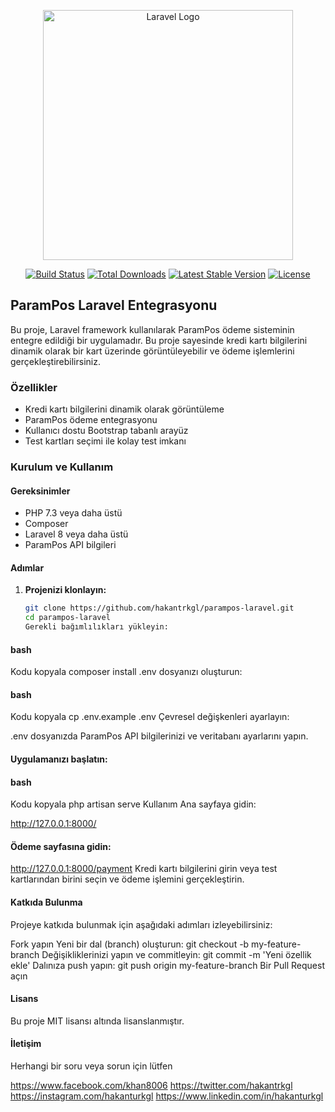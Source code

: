 <p align="center"><a href="https://laravel.com" target="_blank"><img src="https://raw.githubusercontent.com/laravel/art/master/logo-lockup/5%20SVG/2%20CMYK/1%20Full%20Color/laravel-logolockup-cmyk-red.svg" width="400" alt="Laravel Logo"></a></p>

<p align="center">
<a href="https://github.com/laravel/framework/actions"><img src="https://github.com/laravel/framework/workflows/tests/badge.svg" alt="Build Status"></a>
<a href="https://packagist.org/packages/laravel/framework"><img src="https://img.shields.io/packagist/dt/laravel/framework" alt="Total Downloads"></a>
<a href="https://packagist.org/packages/laravel/framework"><img src="https://img.shields.io/packagist/v/laravel/framework" alt="Latest Stable Version"></a>
<a href="https://packagist.org/packages/laravel/framework"><img src="https://img.shields.io/packagist/l/laravel/framework" alt="License"></a>
</p>

## ParamPos Laravel Entegrasyonu

Bu proje, Laravel framework kullanılarak ParamPos ödeme sisteminin entegre edildiği bir uygulamadır. Bu proje sayesinde kredi kartı bilgilerini dinamik olarak bir kart üzerinde görüntüleyebilir ve ödeme işlemlerini gerçekleştirebilirsiniz.

### Özellikler

-   Kredi kartı bilgilerini dinamik olarak görüntüleme
-   ParamPos ödeme entegrasyonu
-   Kullanıcı dostu Bootstrap tabanlı arayüz
-   Test kartları seçimi ile kolay test imkanı

### Kurulum ve Kullanım

#### Gereksinimler

-   PHP 7.3 veya daha üstü
-   Composer
-   Laravel 8 veya daha üstü
-   ParamPos API bilgileri

#### Adımlar

1. **Projenizi klonlayın:**

    ```bash
    git clone https://github.com/hakantrkgl/parampos-laravel.git
    cd parampos-laravel
    Gerekli bağımlılıkları yükleyin:
    ```

#### bash
Kodu kopyala
composer install
.env dosyanızı oluşturun:

#### bash
Kodu kopyala
cp .env.example .env
Çevresel değişkenleri ayarlayın:

.env dosyanızda ParamPos API bilgilerinizi ve veritabanı ayarlarını yapın.

#### Uygulamanızı başlatın:

#### bash
Kodu kopyala
php artisan serve
Kullanım
Ana sayfaya gidin:

http://127.0.0.1:8000/

####  Ödeme sayfasına gidin:

http://127.0.0.1:8000/payment
Kredi kartı bilgilerini girin veya test kartlarından birini seçin ve ödeme işlemini gerçekleştirin.

#### Katkıda Bulunma
Projeye katkıda bulunmak için aşağıdaki adımları izleyebilirsiniz:

Fork yapın
Yeni bir dal (branch) oluşturun: git checkout -b my-feature-branch
Değişikliklerinizi yapın ve commitleyin: git commit -m 'Yeni özellik ekle'
Dalınıza push yapın: git push origin my-feature-branch
Bir Pull Request açın

#### Lisans
Bu proje MIT lisansı altında lisanslanmıştır.

#### İletişim 

Herhangi bir soru veya sorun için lütfen

https://www.facebook.com/khan8006 
https://twitter.com/hakantrkgl 
https://instagram.com/hakanturkgl 
https://www.linkedin.com/in/hakanturkgl
